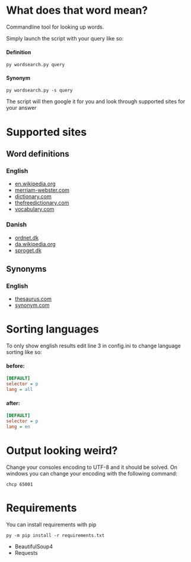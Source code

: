 # What does that word mean?
Commandline tool for looking up words.

Simply launch the script with your query like so:
#### Definition
```
py wordsearch.py query
```

#### Synonym
```
py wordsearch.py -s query
```

The script will then google it for you and look through supported sites 
for your answer

# Supported sites
## Word definitions
### English
* [en.wikipedia.org](https://en.wikipedia.org/wiki/Main_Page)
* [merriam-webster.com](https://www.merriam-webster.com/)
* [dictionary.com](http://www.dictionary.com/)
* [thefreedictionary.com](http://www.thefreedictionary.com/)
* [vocabulary.com](https://www.vocabulary.com/)


### Danish
* [ordnet.dk](http://ordnet.dk/)
* [da.wikipedia.org](https://da.wikipedia.org/wiki/Forside)
* [sproget.dk](http://sproget.dk/)

## Synonyms
### English
* [thesaurus.com](http://www.thesaurus.com/)
* [synonym.com](http://www.synonym.com/)

# Sorting languages
To only show english results edit line 3 in config.ini to change language sorting like so:

#### before:

```INI
[DEFAULT]
selector = p
lang = all
```

#### after:

```INI
[DEFAULT]
selector = p
lang = en
```

# Output looking weird?
Change your consoles encoding to UTF-8 and it should be solved.
On windows you can change your encoding with the following command:
```
chcp 65001
```

# Requirements
You can install requirements with pip
```
py -m pip install -r requirements.txt
```
* BeautifulSoup4
* Requests
